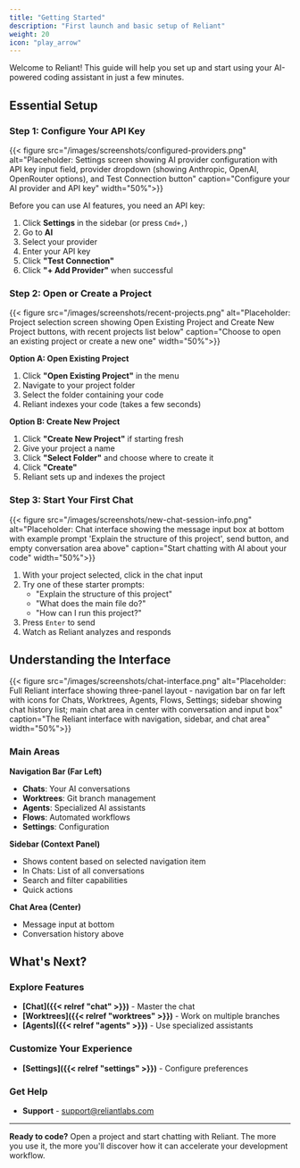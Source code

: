 ```yaml
---
title: "Getting Started"
description: "First launch and basic setup of Reliant"
weight: 20
icon: "play_arrow"
---
```


Welcome to Reliant! This guide will help you set up and start using your AI-powered coding assistant in just a few minutes.

## Essential Setup

### Step 1: Configure Your API Key

{{< figure src="/images/screenshots/configured-providers.png" alt="Placeholder: Settings screen showing AI provider configuration with API key input field, provider dropdown (showing Anthropic, OpenAI, OpenRouter options), and Test Connection button" caption="Configure your AI provider and API key" width="50%">}}

Before you can use AI features, you need an API key:

1. Click **Settings** in the sidebar (or press `Cmd+,`)
2. Go to **AI**
3. Select your provider
4. Enter your API key
5. Click **"Test Connection"**
6. Click **"+ Add Provider"** when successful

### Step 2: Open or Create a Project

{{< figure src="/images/screenshots/recent-projects.png" alt="Placeholder: Project selection screen showing Open Existing Project and Create New Project buttons, with recent projects list below" caption="Choose to open an existing project or create a new one" width="50%">}}

**Option A: Open Existing Project**
1. Click **"Open Existing Project"** in the menu
2. Navigate to your project folder
3. Select the folder containing your code
4. Reliant indexes your code (takes a few seconds)

**Option B: Create New Project**
1. Click **"Create New Project"** if starting fresh
2. Give your project a name
3. Click **"Select Folder"** and choose where to create it
4. Click **"Create"**
5. Reliant sets up and indexes the project

### Step 3: Start Your First Chat

{{< figure src="/images/screenshots/new-chat-session-info.png" alt="Placeholder: Chat interface showing the message input box at bottom with example prompt 'Explain the structure of this project', send button, and empty conversation area above" caption="Start chatting with AI about your code" width="50%">}}

1. With your project selected, click in the chat input
2. Try one of these starter prompts:
   - "Explain the structure of this project"
   - "What does the main file do?"
   - "How can I run this project?"
3. Press `Enter` to send
4. Watch as Reliant analyzes and responds

## Understanding the Interface

{{< figure src="/images/screenshots/chat-interface.png" alt="Placeholder: Full Reliant interface showing three-panel layout - navigation bar on far left with icons for Chats, Worktrees, Agents, Flows, Settings; sidebar showing chat history list; main chat area in center with conversation and input box" caption="The Reliant interface with navigation, sidebar, and chat area" width="50%">}}

### Main Areas

**Navigation Bar (Far Left)**
- **Chats**: Your AI conversations
- **Worktrees**: Git branch management
- **Agents**: Specialized AI assistants
- **Flows**: Automated workflows
- **Settings**: Configuration

**Sidebar (Context Panel)**
- Shows content based on selected navigation item
- In Chats: List of all conversations
- Search and filter capabilities
- Quick actions

**Chat Area (Center)**
- Message input at bottom
- Conversation history above

## What's Next?

### Explore Features

- **[Chat]({{< relref "chat" >}})** - Master the chat
- **[Worktrees]({{< relref "worktrees" >}})** - Work on multiple branches
- **[Agents]({{< relref "agents" >}})** - Use specialized assistants

### Customize Your Experience

- **[Settings]({{< relref "settings" >}})** - Configure preferences

### Get Help

- **Support** - support@reliantlabs.com

---

**Ready to code?** Open a project and start chatting with Reliant. The more you use it, the more you'll discover how it can accelerate your development workflow.